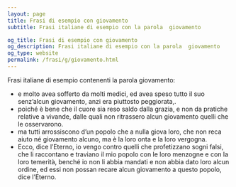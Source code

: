 ```yaml
---
layout: page
title: Frasi di esempio con giovamento 
subtitle: Frasi italiane di esempio con la parola  giovamento

og_title: Frasi di esempio con giovamento 
og_description: Frasi italiane di esempio con la parola  giovamento
og_type: website
permalink: /frasi/g/giovamento.html
---
```


Frasi italiane di esempio contenenti la parola giovamento:


- e molto avea sofferto da molti medici, ed avea speso tutto il suo senz’alcun giovamento, anzi era piuttosto peggiorata,.
- poiché è bene che il cuore sia reso saldo dalla grazia, e non da pratiche relative a vivande, dalle quali non ritrassero alcun giovamento quelli che le osservarono.
- ma tutti arrossiscono d’un popolo che a nulla giova loro, che non reca aiuto né giovamento alcuno, ma è la loro onta e la loro vergogna.
- Ecco, dice l’Eterno, io vengo contro quelli che profetizzano sogni falsi, che li raccontano e traviano il mio popolo con le loro menzogne e con la loro temerità, benché io non li abbia mandati e non abbia dato loro alcun ordine, ed essi non possan recare alcun giovamento a questo popolo, dice l’Eterno.
